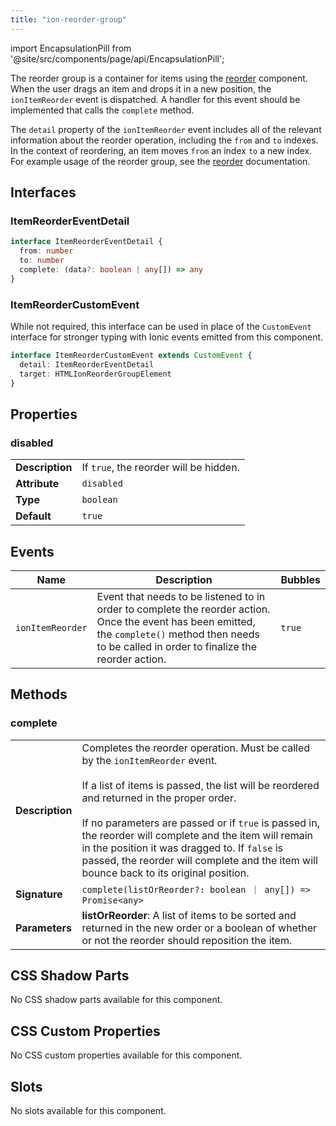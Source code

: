 ```yaml
---
title: "ion-reorder-group"
---
```


<head>
  <title>ion-reorder-group: Wrapper Component for Reorder Items</title>
  <meta name="description" content="ion-reorder-group is a wrapper component for items using the ion-reorder component on Ionic apps. Read to learn more about ion-reorder-group usage." />
</head>

import EncapsulationPill from '@site/src/components/page/api/EncapsulationPill';

The reorder group is a container for items using the [reorder](./reorder) component. When the user drags an item and drops it in a new position, the `ionItemReorder` event is dispatched. A handler for this event should be implemented that calls the `complete` method.

The `detail` property of the `ionItemReorder` event includes all of the relevant information about the reorder operation, including the `from` and `to` indexes. In the context of reordering, an item moves `from` an index `to` a new index. For example usage of the reorder group, see the [reorder](./reorder) documentation.

## Interfaces

### ItemReorderEventDetail

```typescript
interface ItemReorderEventDetail {
  from: number
  to: number
  complete: (data?: boolean | any[]) => any
}
```

### ItemReorderCustomEvent

While not required, this interface can be used in place of the `CustomEvent` interface for stronger typing with Ionic events emitted from this component.

```typescript
interface ItemReorderCustomEvent extends CustomEvent {
  detail: ItemReorderEventDetail
  target: HTMLIonReorderGroupElement
}
```

## Properties

### disabled

|                 |                                        |
| --------------- | -------------------------------------- |
| **Description** | If `true`, the reorder will be hidden. |
| **Attribute**   | `disabled`                             |
| **Type**        | `boolean`                              |
| **Default**     | `true`                                 |

## Events

| Name             | Description                                                                                                                                                                                           | Bubbles |
| ---------------- | ----------------------------------------------------------------------------------------------------------------------------------------------------------------------------------------------------- | ------- |
| `ionItemReorder` | Event that needs to be listened to in order to complete the reorder action. Once the event has been emitted, the `complete()` method then needs to be called in order to finalize the reorder action. | `true`  |

## Methods

### complete

|                 |                                                                                                                                                                                                                                                                                                                                                                                                                                                      |
| --------------- | ---------------------------------------------------------------------------------------------------------------------------------------------------------------------------------------------------------------------------------------------------------------------------------------------------------------------------------------------------------------------------------------------------------------------------------------------------- |
| **Description** | Completes the reorder operation. Must be called by the `ionItemReorder` event.<br /><br />If a list of items is passed, the list will be reordered and returned in the proper order.<br /><br />If no parameters are passed or if `true` is passed in, the reorder will complete and the item will remain in the position it was dragged to. If `false` is passed, the reorder will complete and the item will bounce back to its original position. |
| **Signature**   | `complete(listOrReorder?: boolean ｜ any[]) => Promise<any>`                                                                                                                                                                                                                                                                                                                                                                                         |
| **Parameters**  | **listOrReorder**: A list of items to be sorted and returned in the new order or a boolean of whether or not the reorder should reposition the item.                                                                                                                                                                                                                                                                                                 |

## CSS Shadow Parts

No CSS shadow parts available for this component.

## CSS Custom Properties

No CSS custom properties available for this component.

## Slots

No slots available for this component.
